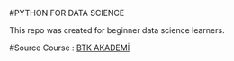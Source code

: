 #PYTHON FOR DATA SCIENCE

This repo was created for beginner data science learners.


#Source
Course : [BTK AKADEMİ](https://www.btkakademi.gov.tr/portal/course/veri-bilimi-icin-python-ve-tensorflow-11705) 
